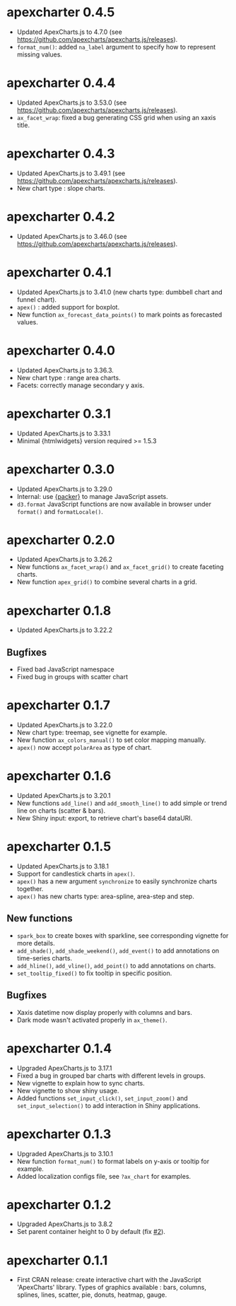 apexcharter 0.4.5
==================

* Updated ApexCharts.js to 4.7.0 (see https://github.com/apexcharts/apexcharts.js/releases).
* `format_num()`: added `na_label` argument to specify how to represent missing values.



apexcharter 0.4.4
==================

* Updated ApexCharts.js to 3.53.0 (see https://github.com/apexcharts/apexcharts.js/releases).
* `ax_facet_wrap`: fixed a bug generating CSS grid when using an xaxis title.



apexcharter 0.4.3
==================

* Updated ApexCharts.js to 3.49.1 (see https://github.com/apexcharts/apexcharts.js/releases).
* New chart type : slope charts.



apexcharter 0.4.2
==================

* Updated ApexCharts.js to 3.46.0 (see https://github.com/apexcharts/apexcharts.js/releases).



apexcharter 0.4.1
==================

* Updated ApexCharts.js to 3.41.0 (new charts type: dumbbell chart and funnel chart).
* `apex()` : added support for boxplot.
* New function `ax_forecast_data_points()` to mark points as forecasted values.



apexcharter 0.4.0
==================

* Updated ApexCharts.js to 3.36.3.
* New chart type : range area charts.
* Facets: correctly manage secondary y axis.



apexcharter 0.3.1
==================

* Updated ApexCharts.js to 3.33.1
* Minimal {htmlwidgets} version required >= 1.5.3



apexcharter 0.3.0
==================

* Updated ApexCharts.js to 3.29.0
* Internal: use [{packer}](https://github.com/JohnCoene/packer) to manage JavaScript assets.
* `d3.format` JavaScript functions are now available in browser under `format()` and `formatLocale()`.



apexcharter 0.2.0
==================

* Updated ApexCharts.js to 3.26.2
* New functions `ax_facet_wrap()` and `ax_facet_grid()` to create faceting charts.
* New function `apex_grid()` to combine several charts in a grid.



apexcharter 0.1.8
==================

* Updated ApexCharts.js to 3.22.2

## Bugfixes

* Fixed bad JavaScript namespace
* Fixed bug in groups with scatter chart



apexcharter 0.1.7
==================

* Updated ApexCharts.js to 3.22.0
* New chart type: treemap, see vignette for example.
* New function `ax_colors_manual()` to set color mapping manually.
* `apex()` now accept `polarArea` as type of chart.



apexcharter 0.1.6
==================

* Updated ApexCharts.js to 3.20.1
* New functions `add_line()` and `add_smooth_line()` to add simple or trend line on charts (scatter & bars).
* New Shiny input: export, to retrieve chart's base64 dataURI.



apexcharter 0.1.5
==================

* Updated ApexCharts.js to 3.18.1
* Support for candlestick charts in `apex()`.
* `apex()` has a new argument `synchronize` to easily synchronize charts together.
* `apex()` has new charts type: area-spline, area-step and step.


## New functions

* `spark_box` to create boxes with sparkline, see corresponding vignette for more details.
* `add_shade()`, `add_shade_weekend()`, `add_event()` to add annotations on time-series charts.
* `add_hline()`, `add_vline()`, `add_point()` to add annotations on charts.
* `set_tooltip_fixed()` to fix tooltip in specific position.

## Bugfixes

* Xaxis datetime now display properly with columns and bars.
* Dark mode wasn't activated properly in `ax_theme()`.




apexcharter 0.1.4
==================

* Upgraded ApexCharts.js to 3.17.1
* Fixed a bug in grouped bar charts with different levels in groups.
* New vignette to explain how to sync charts.
* New vignette to show shiny usage.
* Added functions `set_input_click()`, `set_input_zoom()` and `set_input_selection()` to add interaction in Shiny applications.



apexcharter 0.1.3
==================

* Upgraded ApexCharts.js to 3.10.1
* New function `format_num()` to format labels on y-axis or tooltip for example.
* Added localization configs file, see `?ax_chart` for examples.



apexcharter 0.1.2
==================

* Upgraded ApexCharts.js to 3.8.2
* Set parent container height to 0 by default (fix [#2](https://github.com/dreamRs/apexcharter/issues/2)).



apexcharter 0.1.1
==================

* First CRAN release: create interactive chart with the JavaScript 'ApexCharts' library. Types of graphics available : bars, columns, splines, lines, scatter, pie, donuts, heatmap, gauge.

